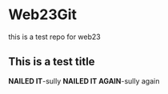 # Web23Git
this is a test repo for web23 

## This is a test title
**NAILED IT**-sully
**NAILED IT AGAIN**-sully again